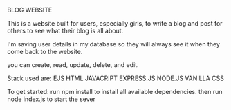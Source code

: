 BLOG WEBSITE

This is a website built for users, especially girls, to write a blog and post for others to see what their blog is all about.

I'm saving user details in my database so they will always see it when they come back to the website.

you can create, read, update, delete, and edit.

Stack used are:
    EJS
    HTML
    JAVACRIPT
    EXPRESS.JS
    NODE.JS
    VANILLA CSS

To get started:
run npm install to install all available dependencies.
then run node index.js to start the sever
